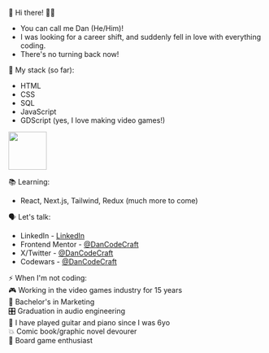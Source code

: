 👋 Hi there! 👨‍💻

 - You can call me Dan (He/Him)!
 - I was looking for a career shift, and suddenly fell in love with everything coding.
 - There's no turning back now!

🌱 My stack (so far):
- HTML
- CSS
- SQL
- JavaScript
- GDScript (yes, I love making video games!)
<img width="75px" src="https://github.com/user-attachments/assets/5ff19e5e-24e6-4f31-af5a-4c98d3d1c8ed" />



📚 Learning:
- React, Next.js, Tailwind, Redux (much more to come)

🗣️ Let's talk:
- LinkedIn - [LinkedIn](https://www.linkedin.com/in/adannjacinto/)
- Frontend Mentor - [@DanCodeCraft](https://www.frontendmentor.io/profile/DanCodeCraft)
- X/Twitter - [@DanCodeCraft](https://www.x.com/DanCodeCraft)
- Codewars - [@DanCodeCraft](https://www.codewars.com/users/DanCodeCraft)

⚡ When I'm not coding: <br>
🎮 Working in the video games industry for 15 years <br>
📜 Bachelor's in Marketing <br>
🎛️ Graduation in audio engineering <br>
🎸 I have played guitar and piano since I was 6yo <br>
💥 Comic book/graphic novel devourer <br>
🎲 Board game enthusiast
